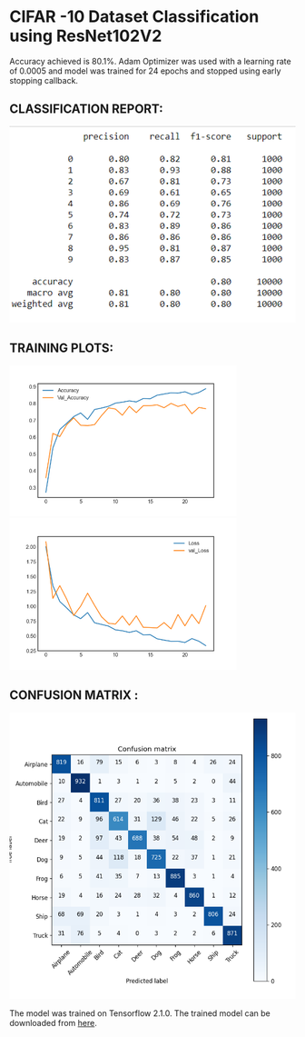 # CIFAR -10 Dataset Classification using ResNet102V2 

Accuracy achieved is 80.1%.
Adam Optimizer was used with a learning rate of 0.0005 and model was trained for 24 epochs and stopped using early stopping callback.


## CLASSIFICATION REPORT:

![](Images/Classification_Report.PNG)


## TRAINING PLOTS:

<img src="https://github.com/sanskar-hasija/CIFAR_10_ResNet/blob/main/Images/Accuracy%20Plot.png" width="400">            <img src="https://github.com/sanskar-hasija/CIFAR_10_ResNet/blob/main/Images/Loss%20Plot.png" width="400">



## CONFUSION MATRIX :
<img src="https://github.com/sanskar-hasija/CIFAR_10_ResNet/blob/main/Images/Confusion%20Matrix.png" heigth ="280">


The model was trained on Tensorflow 2.1.0.
The trained model can be downloaded from [here](https://www.google.com).

